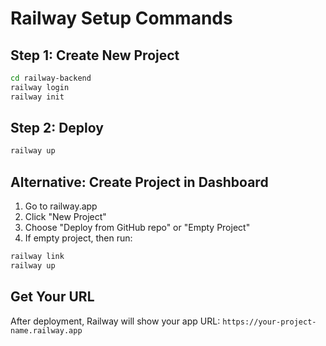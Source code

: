 # Railway Setup Commands

## Step 1: Create New Project
```bash
cd railway-backend
railway login
railway init
```

## Step 2: Deploy
```bash
railway up
```

## Alternative: Create Project in Dashboard
1. Go to railway.app
2. Click "New Project"
3. Choose "Deploy from GitHub repo" or "Empty Project"
4. If empty project, then run:
```bash
railway link
railway up
```

## Get Your URL
After deployment, Railway will show your app URL:
`https://your-project-name.railway.app`